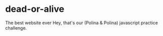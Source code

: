 # dead-or-alive
The best website ever
Hey, that's our (Polina & Polina) javascript practice challenge.
